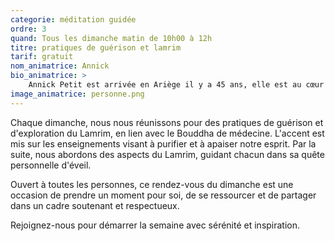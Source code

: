 ```yaml
---
categorie: méditation guidée
ordre: 3
quand: Tous les dimanche matin de 10h00 à 12h
titre: pratiques de guérison et lamrim
tarif: gratuit
nom_animatrice: Annick
bio_animatrice: >
    Annick Petit est arrivée en Ariège il y a 45 ans, elle est au cœur de l'association Terre Pure. Sa pratique du bouddhisme qu'elle consolide depuis près de 30 ans, est le fondement de son engagement tant dans la gestion de Terre Pure que dans son implication dans des projets d'aide humanitaire au Népal.
image_animatrice: personne.png
---
```

Chaque dimanche, nous nous réunissons pour des pratiques de guérison et d'exploration du Lamrim, en lien avec le Bouddha de médecine. L'accent est mis sur les enseignements visant à purifier et à apaiser notre esprit. Par la suite, nous abordons des aspects du Lamrim, guidant chacun dans sa quête personnelle d'éveil. <!--more-->

Ouvert à toutes les personnes, ce rendez-vous du dimanche est une occasion de prendre un moment pour soi, de se ressourcer et de partager dans un cadre soutenant et respectueux.

Rejoignez-nous pour démarrer la semaine avec sérénité et inspiration.